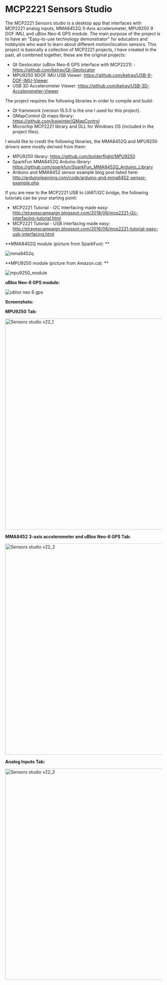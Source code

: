 # MCP2221 Sensors Studio
The MCP2221 Sensors studio is a desktop app that interfaces with MCP2221 analog inputs, MMA8452Q 3-Axis accelerometer, MPU9250 9 DOF IMU, and uBlox Neo-6 GPS module. The main purpose of the project is to have an "Easy-to-use technology demonstrator" for educators and hobbyists who want to learn about different motion/location sensors.
This project is basically a collection of MCP2221 projects, I have created in the past, all combined together, these are the original projects:
- Qt Geolocator (uBlox Neo-6 GPS interface with MCP2221): : https://github.com/kelray/Qt-Geolocator
- MPU9250 9DOF IMU USB Viewer: https://github.com/kelray/USB-9-DOF-IMU-Viewer
- USB 3D Accelerometer Viewer: https://github.com/kelray/USB-3D-Accelerometer-Viewer

The project requires the following libraries in order to compile and build:
- Qt framework (version 15.5.0 is the one I used for this project).
- QMapControl Qt maps library: https://github.com/kaiwinter/QMapControl
- Microchip MCP2221 library and DLL for Windows OS (included in the project files).

I would like to credit the following libraries, the MMA8452Q and MPU9250 drivers were mostly derived from them: 
- MPU9250 library: https://github.com/bolderflight/MPU9250
- SparkFun MMA8452Q Arduino library: https://github.com/sparkfun/SparkFun_MMA8452Q_Arduino_Library
- Arduino and MMA8452 sensor example blog post listed here: http://arduinolearning.com/code/arduino-and-mma8452-sensor-example.php

If you are new to the MCP2221 USB to UART/I2C bridge, the following tutorials can be your starting point:
- MCP2221 Tutorial - I2C Interfacing made easy: http://elrayescampaign.blogspot.com/2018/06/mcp2221-i2c-interfacing-tutorial.html
- MCP2221 Tutorial - USB interfacing made easy: http://elrayescampaign.blogspot.com/2016/06/mcp2221-tutorial-easy-usb-interfacing.html

**MMA8452Q module (picture from SparkFun): **

![mma8452q](https://user-images.githubusercontent.com/8460504/94381563-aaa3a580-00ee-11eb-9a1f-785db2440a4b.jpg)

**MPU9250 module (picture from Amazon.ca): **

![mpu9250_module](https://user-images.githubusercontent.com/8460504/94381565-abd4d280-00ee-11eb-82c4-b9bc24ea9f3c.jpeg)

**uBlox Neo-6 GPS module:**

![ublox neo 6 gps](https://user-images.githubusercontent.com/8460504/94381566-ac6d6900-00ee-11eb-8135-9399fac4878d.jpg)

**Screenshots:**

**MPU9250 Tab:**

<img width="676" alt="Sensors studio v22_1" src="https://user-images.githubusercontent.com/8460504/94200565-740c2780-fe6f-11ea-89b4-fcb1b612ebd5.png">

**MMA8452 3-axis accelerometer and uBlox Neo-6 GPS Tab:**

<img width="676" alt="Sensors studio v22_2" src="https://user-images.githubusercontent.com/8460504/94200567-74a4be00-fe6f-11ea-89c7-6aa7bc18cdb2.png">

**Analog Inputs Tab:**

<img width="676" alt="Sensors studio v22_3" src="https://user-images.githubusercontent.com/8460504/94200569-74a4be00-fe6f-11ea-98c4-ad58e0333d5c.png">
